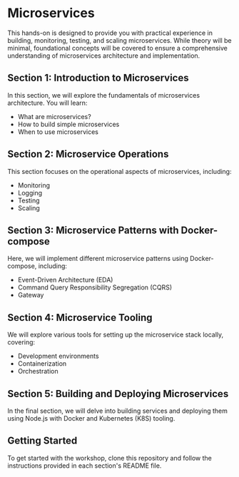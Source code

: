 # Microservices

This hands-on is designed to provide you with practical experience in building, monitoring, testing, and scaling microservices. While theory will be minimal, foundational concepts will be covered to ensure a comprehensive understanding of microservices architecture and implementation.

## Section 1: Introduction to Microservices

In this section, we will explore the fundamentals of microservices architecture. You will learn:

- What are microservices?
- How to build simple microservices
- When to use microservices

## Section 2: Microservice Operations

This section focuses on the operational aspects of microservices, including:

- Monitoring
- Logging
- Testing
- Scaling

## Section 3: Microservice Patterns with Docker-compose

Here, we will implement different microservice patterns using Docker-compose, including:

- Event-Driven Architecture (EDA)
- Command Query Responsibility Segregation (CQRS)
- Gateway

## Section 4: Microservice Tooling

We will explore various tools for setting up the microservice stack locally, covering:

- Development environments
- Containerization
- Orchestration

## Section 5: Building and Deploying Microservices

In the final section, we will delve into building services and deploying them using Node.js with Docker and Kubernetes (K8S) tooling.

## Getting Started

To get started with the workshop, clone this repository and follow the instructions provided in each section's README file.
